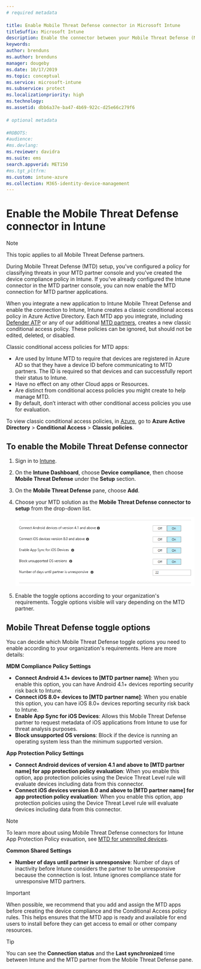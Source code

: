 ```yaml
---
# required metadata

title: Enable Mobile Threat Defense connector in Microsoft Intune
titleSuffix: Microsoft Intune
description: Enable the connector between your Mobile Threat Defense (MTD) partner and Microsoft Intune.
keywords:
author: brenduns
ms.author: brenduns
manager: dougeby
ms.date: 10/17/2019
ms.topic: conceptual
ms.service: microsoft-intune
ms.subservice: protect
ms.localizationpriority: high
ms.technology:
ms.assetid: dbb6a37e-ba47-4b69-922c-d25e66c279f6

# optional metadata

#ROBOTS:
#audience:
#ms.devlang:
ms.reviewer: davidra
ms.suite: ems
search.appverid: MET150
#ms.tgt_pltfrm:
ms.custom: intune-azure
ms.collection: M365-identity-device-management
---
```


# Enable the Mobile Threat Defense connector in Intune

> [!NOTE] 
> This topic applies to all Mobile Threat Defense partners.

During Mobile Threat Defense (MTD) setup, you've configured a policy for classifying threats in your MTD partner console and you've created the device compliance policy in Intune. If you've already configured the Intune connector in the MTD partner console, you can now enable the MTD connection for MTD partner applications.

When you integrate a new application to Intune Mobile Threat Defense and enable the connection to Intune, Intune creates a classic conditional access policy in Azure Active Directory. Each MTD app you integrate, including [Defender ATP](advanced-threat-protection.md) or any of our additional [MTD partners](mobile-threat-defense.md#mobile-threat-defense-partners), creates a new classic conditional access policy. These policies can be ignored, but should not be edited, deleted, or disabled.

Classic conditional access policies for MTD apps: 

- Are used by Intune MTD to require that devices are registered in Azure AD so that they have a device ID before communicating to MTD partners. The ID is required so that devices and can successfully report their status to Intune.  
- Have no effect on any other Cloud apps or Resources.  
- Are distinct from conditional access policies you might create to help manage MTD.
- By default, don’t interact with other conditional access policies you use for evaluation.  

To view classic conditional access policies, in [Azure](https://portal.azure.com/#home), go to **Azure Active Directory** > **Conditional Access** > **Classic policies**.


## To enable the Mobile Threat Defense connector

1. Sign in to [Intune](https://go.microsoft.com/fwlink/?linkid=2090973).

4. On the **Intune Dashboard**, choose **Device compliance**, then choose **Mobile Threat Defense** under the **Setup** section.

5. On the **Mobile Threat Defense** pane, choose **Add**.

6. Choose your MTD solution as the **Mobile Threat Defense connector to setup** from the drop-down list.

    ![MTD setup in Intune Azure portal](./media/mtd-connector-enable/enable-mtd-connector-1.png)

7. Enable the toggle options according to your organization's requirements. Toggle options visible will vary depending on the MTD partner.

## Mobile Threat Defense toggle options

You can decide which Mobile Threat Defense toggle options you need to enable according to your organization's requirements. Here are more details:

**MDM Compliance Policy Settings**
- **Connect Android 4.1+ devices to [MTD partner name]**: When you enable this option, you can have Android 4.1+ devices reporting security risk back to Intune.
- **Connect iOS 8.0+ devices to [MTD partner name]**: When you enable this option, you can have iOS 8.0+ devices reporting security risk back to Intune.
- **Enable App Sync for iOS Devices**: Allows this Mobile Threat Defense partner to request metadata of iOS applications from Intune to use for threat analysis purposes.
- **Block unsupported OS versions**: Block if the device is running an operating system less than the minimum supported version.

**App Protection Policy Settings**
- **Connect Android devices of version 4.1 and above to [MTD partner name] for app protection policy evaluation**: When you enable this option, app protection policies using the Device Threat Level rule will evaluate devices including data from this connector.
- **Connect iOS devices version 8.0 and above to [MTD partner name] for app protection policy evaluation**: When you enable this option, app protection policies using the Device Threat Level rule will evaluate devices including data from this connector.

> [!NOTE]
> To learn more about using Mobile Threat Defense connectors for Intune App Protection Policy evauation, see [MTD for unenrolled devices](PLACEHOLDER).

**Common Shared Settings**
- **Number of days until partner is unresponsive**: Number of days of inactivity before Intune considers the partner to be unresponsive because the connection is lost. Intune ignores compliance state for unresponsive MTD partners.

> [!IMPORTANT] 
> When possible, we recommend that you add and assign the MTD apps before creating the device compliance and the Conditional Access policy rules. This helps ensures that the MTD app is ready and available for end users to install before they can get access to email or other company resources.

> [!TIP]
> You can see the **Connection status** and the **Last synchronized** time between Intune and the MTD partner from the Mobile Threat Defense pane.
